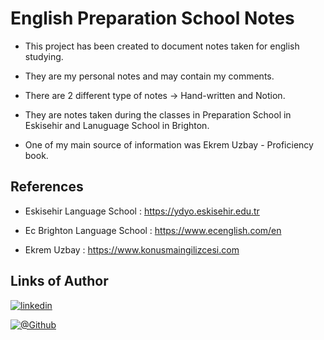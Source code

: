 # English Preparation School Notes

- This project has been created to document notes taken for english studying.

- They are my personal notes and may contain my comments.
  
- There are 2 different type of notes -> Hand-written and Notion.

- They are notes taken during the classes in Preparation School in Eskisehir and Lanuguage School in Brighton.
  
- One of my main source of information was Ekrem Uzbay - Proficiency book.


## References

- Eskisehir Language School : https://ydyo.eskisehir.edu.tr

- Ec Brighton Language School : https://www.ecenglish.com/en

- Ekrem Uzbay : https://www.konusmaingilizcesi.com
  

## Links of Author

[![linkedin](https://img.shields.io/badge/linkedin-0A66C2?style=for-the-badge&logo=linkedin&logoColor=white)](https://www.linkedin.com/in/serhatkumas/)

[![@Github](https://img.shields.io/badge/github-0A66C2?style=for-the-badge&logo=github&logoColor=white)](https://www.github.com/serhatkumas)
